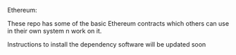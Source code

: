 Ethereum:

These repo has some of the basic Ethereum contracts which others can use in their own system n work on it.

Instructions to install the dependency software will be updated soon
